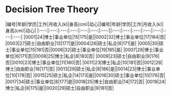 # Decision Tree Theory

|编号|年龄|学历|工作|月收入(k)|身高(cm)|动心||编号|年龄|学历|工作|月收入(k)|身高(cm)|动心|
|:---:|:---:|:---:|:---:|:---:|:---:|:---:||:---:|:---:|:---:|:---:|:---:|:---:|:---:|
|0001|24|博士|事业单位|15|175|是||0002|32|博士|事业单位|17|184|否|
|0003|27|硕士|自由职业|13|177|是||0004|26|硕士|私企|6|171|是|
|0005|30|硕士|事业单位|15|181|否||0006|32|硕士|事业单位|19|185|是|
|0007|28|博士|事业单位|6|171|否||0008|25|博士|私企|8|183|否|
|0009|23|硕士|自由职业|9|176|否||0010|23|博士|事业单位|11|180|否|
|0011|23|博士|私企|10|181|否||0012|28|博士|自由职业|18|171|否|
|0013|29|硕士|私企|8|186|是||0014|23|博士|事业单位|10|178|否|
|0015|25|硕士|私企|14|173|是||0016|30|硕士|事业单位|10|176|否|
|0017|34|硕士|事业单位|8|177|是||0018|25|博士|自由职业|14|172|否|
|0019|24|博士|私企|8|175|是||0020|29|硕士|自由职业|9|181|否|

